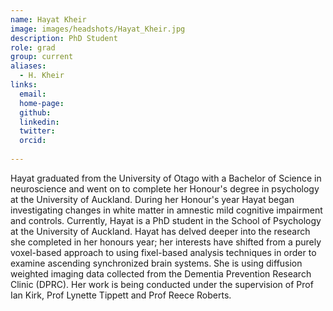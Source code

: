 ```yaml
---
name: Hayat Kheir
image: images/headshots/Hayat_Kheir.jpg
description: PhD Student
role: grad
group: current
aliases:
  - H. Kheir
links:
  email:
  home-page:
  github: 
  linkedin:
  twitter: 
  orcid:
  
---
```


Hayat graduated from the University of Otago with a Bachelor of Science in neuroscience and went on to complete her Honour's degree in psychology at the University of Auckland. During her Honour's year Hayat began investigating changes in white matter in amnestic mild cognitive impairment and controls.
Currently, Hayat is a PhD student in the School of Psychology at the University of Auckland. Hayat has delved deeper into the research she completed in her honours year; her interests have shifted from a purely voxel-based approach to using fixel-based analysis techniques in order to examine ascending synchronized brain systems. She is using diffusion weighted imaging data collected from the Dementia Prevention Research Clinic (DPRC). Her work is being conducted under the supervision of Prof Ian Kirk, Prof Lynette Tippett and Prof Reece Roberts.
